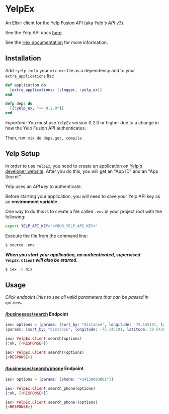 # YelpEx

An Elixir client for the Yelp Fusion API (aka *Yelp's API v3*).

See the Yelp API docs
[here](https://www.yelp.com/developers/documentation/v3/).

See the [Hex documentation](https://hex.pm/packages/yelp_ex)
for more information.


## Installation

Add `:yelp_ex` to your `mix.exs` file as a dependency and to
your `extra_applications` list:

```elixir
def application do
  [extra_applications: [:logger, :yelp_ex]]
end

defp deps do
  [{:yelp_ex, "~> 0.2.0"}]
end
```

*Important:* You must use `YelpEx` version 0.2.0 or higher due
to a change in how the Yelp Fusion API authenticates.

Then, run: `mix do deps.get, compile`


## Yelp Setup

In order to use `YelpEx`, you need to create an application on
[Yelp's developer website](https://www.yelp.com/developers/v3/manage_app).
After you do this, you will get an "App ID" and an "App Secret".

Yelp uses an *API key* to authenticate.

Before starting your application, you will need to save your
Yelp API key as an **environment variable**...

One way to do this is to create a file called `.env` in your
project root with the following:

```bash
export YELP_API_KEY="<YOUR_YELP_API_KEY>"
```

Execute the file from the command line:

```bash
$ source .env
```

_**When you start your application, an authenticated, supervised
`YelpEx.Client` will also be started.**_

```bash
$ iex -S mix
```


## Usage
_Click endpoint links to see all valid parameters that can be
passed in `options`._

#### [/businesses/search](https://www.yelp.com/developers/documentation/v3/business_search) Endpoint

```elixir
iex> options = [params: [sort_by: "distance", longitude: -75.145101, latitude: 39.54364]]
[params: [sort_by: "distance", longitude: -75.145101, latitude: 39.54364]]

iex> YelpEx.Client.search(options)
{:ok, {<RESPONSE>}}

iex> YelpEx.Client.search!(options)
{<RESPONSE>}
```

#### [/businesses/search/phone](https://www.yelp.com/developers/documentation/v3/business_search_phone) Endpoint

```elixir
iex> options = [params: [phone: "+14159083801"]]

iex> YelpEx.Client.search_phone(options)
{:ok, {<RESPONSE>}}

iex> YelpEx.Client.search_phone!(options)
{<RESPONSE>}
```
